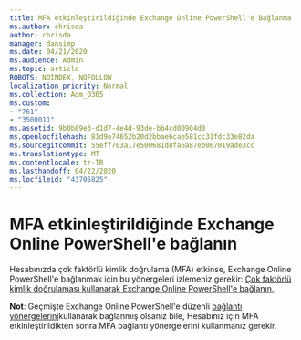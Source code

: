 ```yaml
---
title: MFA etkinleştirildiğinde Exchange Online PowerShell'e Bağlanma
ms.author: chrisda
author: chrisda
manager: dansimp
ms.date: 04/21/2020
ms.audience: Admin
ms.topic: article
ROBOTS: NOINDEX, NOFOLLOW
localization_priority: Normal
ms.collection: Adm_O365
ms.custom:
- "761"
- "3500011"
ms.assetid: 9b0b89e3-d1d7-4e4d-93de-bb4cd00904d8
ms.openlocfilehash: 81d9e74652b20d2bbae6cae581cc31fdc33e82da
ms.sourcegitcommit: 55eff703a17e500681d8fa6a87eb067019ade3cc
ms.translationtype: MT
ms.contentlocale: tr-TR
ms.lasthandoff: 04/22/2020
ms.locfileid: "43705825"
---
```

# <a name="connect-to-exchange-online-powershell-when-mfa-is-enabled"></a>MFA etkinleştirildiğinde Exchange Online PowerShell'e bağlanın

Hesabınızda çok faktörlü kimlik doğrulama (MFA) etkinse, Exchange Online PowerShell'e bağlanmak için bu yönergeleri izlemeniz gerekir: [Çok faktörlü kimlik doğrulaması kullanarak Exchange Online PowerShell'e bağlanın.](https://docs.microsoft.com/powershell/exchange/exchange-online/connect-to-exchange-online-powershell/mfa-connect-to-exchange-online-powershell)

**Not**: Geçmişte Exchange Online PowerShell'e düzenli [bağlantı yönergelerini](https://docs.microsoft.com/powershell/exchange/exchange-online/connect-to-exchange-online-powershell/connect-to-exchange-online-powershell)kullanarak bağlanmış olsanız bile, Hesabınız için MFA etkinleştirildikten sonra MFA bağlantı yönergelerini kullanmanız gerekir.
